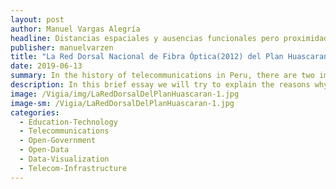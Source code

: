 ```yaml
---
layout: post
author: Manuel Vargas Alegría
headline: Distancias espaciales y ausencias funcionales pero proximidades conceptuales en el Plan Huascaran y la Red Dorsal Nacional de Fibra Óptica: similares situaciones y diferentes actores.  
publisher: manuelvarzen
title: "La Red Dorsal Nacional de Fibra Óptica(2012) del Plan Huascaran(2001)"
date: 2019-06-13
summary: In the history of telecommunications in Peru, there are two important milestones: the Huascaran plan (2001) and the National Fiber Optic Dorsal Network (2012). The second one is similar to the second one in its functional absences, spatial distances and concept.
description: In this brief essay we will try to explain the reasons why we affirm that the Huascaran plan is similar to the National Fiber Optic Dorsal Network project, for which we will use three elements of our framework to analyze public policies: binding concepts; functional absences and space distances
image: /Vigia/img/LaRedDorsalDelPlanHuascaran-1.jpg
image-sm: /Vigia/LaRedDorsalDelPlanHuascaran-1.jpg
categories:
  - Education-Technology  
  - Telecommunications
  - Open-Government
  - Open-Data
  - Data-Visualization
  - Telecom-Infrastructure
---
```

